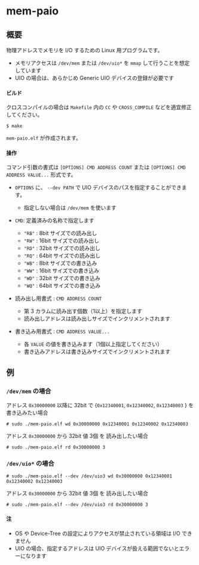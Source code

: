 ﻿# mem-paio

## 概要

物理アドレスでメモリを I/O するための Linux 用プログラムです。

- メモリアクセスは `/dev/mem` または `/dev/uio*` を `mmap` して行うことを想定しています
- UIO の場合は、あらかじめ Generic UIO デバイスの登録が必要です

#### ビルド

クロスコンパイルの場合は `Makefile` 内の `CC` や `CROSS_COMPILE` などを適宜修正してください。

```
$ make
```

`mem-paio.elf` が作成されます。

#### 操作

コマンド引数の書式は `[OPTIONS] CMD ADDRESS COUNT` または `[OPTIONS] CMD ADDRESS VALUE...` 形式です。

- `OPTIONS` に、 `--dev PATH` で UIO デバイスのパスを指定することができます。
  - 指定しない場合は `/dev/mem` を使います

- `CMD`: 定義済みの名称で指定します
  - `"RB"` :  8bit サイズでの読み出し
  - `"RW"` : 16bit サイズでの読み出し
  - `"RD"` : 32bit サイズでの読み出し
  - `"RQ"` : 64bit サイズでの読み出し
  - `"WB"` :  8bit サイズでの書き込み
  - `"WW"` : 16bit サイズでの書き込み
  - `"WD"` : 32bit サイズでの書き込み
  - `"WQ"` : 64bit サイズでの書き込み
- 読み出し用書式 : `CMD ADDRESS COUNT`
  - 第 3 カラムに読み出す個数（1以上）を指定します
  - 読み出しアドレスは読み出しサイズでインクリメントされます
- 書き込み用書式 : `CMD ADDRESS VALUE...`
  - 各 `VALUE` の値を書き込みます（1個以上指定してください）
  - 書き込みアドレスは書き込みサイズでインクリメントされます

## 例

### `/dev/mem` の場合

アドレス `0x30000000` 以降に 32bit で {`0x12340001`, `0x12340002`, `0x12340003` } を 書き込みたい場合

```
# sudo ./mem-paio.elf wd 0x30000000 0x12340001 0x12340002 0x12340003
```

アドレス `0x30000000` から 32bit 値 3個 を 読み出したい場合

```
# sudo ./mem-paio.elf rd 0x30000000 3
```

### `/dev/uio*` の場合


```
# sudo ./mem-paio.elf --dev /dev/uio3 wd 0x30000000 0x12340001 0x12340002 0x12340003
```

アドレス `0x30000000` から 32bit 値 3個 を 読み出したい場合

```
# sudo ./mem-paio.elf --dev /dev/uio3 rd 0x30000000 3
```

#### 注

- OS や Device-Tree の設定によりアクセスが禁止されている領域は I/O できません
- UIO の場合、指定するアドレスは UIO デバイスが扱える範囲でないとエラーになります


